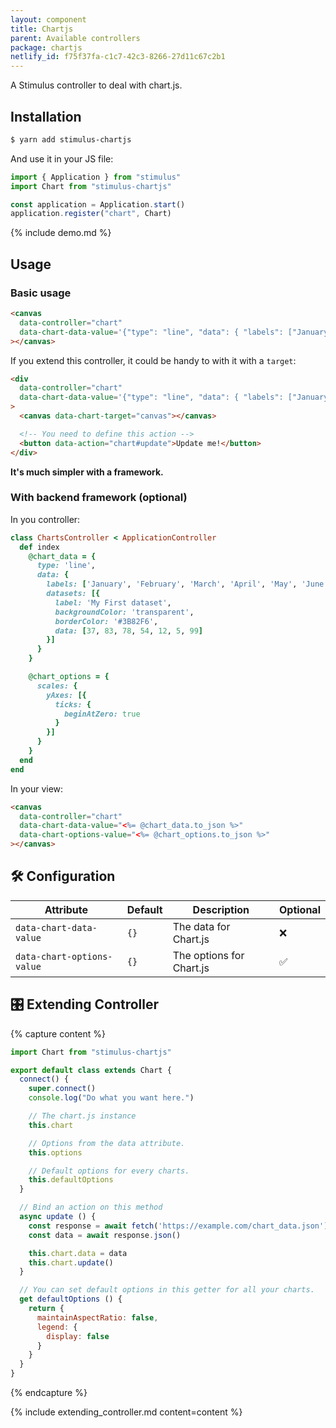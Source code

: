 ```yaml
---
layout: component
title: Chartjs
parent: Available controllers
package: chartjs
netlify_id: f75f37fa-c1c7-42c3-8266-27d11c67c2b1
---
```


A Stimulus controller to deal with chart.js.

## Installation

```bash
$ yarn add stimulus-chartjs
```

And use it in your JS file:
```js
import { Application } from "stimulus"
import Chart from "stimulus-chartjs"

const application = Application.start()
application.register("chart", Chart)
```

{% include demo.md %}

## Usage


### Basic usage

```html
<canvas
  data-controller="chart"
  data-chart-data-value='{"type": "line", "data": { "labels": ["January", "February", "March", "April", "May", "June", "July"], "datasets": [{ "label": "My First dataset", "backgroundColor": "transparent", "borderColor": "#3B82F6", "data": [37, 83, 78, 54, 12, 5, 99] }] } }'
></canvas>
```

If you extend this controller, it could be handy to with it with a `target`:
```html
<div
  data-controller="chart"
  data-chart-data-value='{"type": "line", "data": { "labels": ["January", "February", "March", "April", "May", "June", "July"], "datasets": [{ "label": "My First dataset", "backgroundColor": "transparent", "borderColor": "#3B82F6", "data": [37, 83, 78, 54, 12, 5, 99] }] } }'
>
  <canvas data-chart-target="canvas"></canvas>

  <!-- You need to define this action -->
  <button data-action="chart#update">Update me!</button>
</div>
```

**It's much simpler with a framework.**

### With backend framework (optional)

In you controller:
```ruby
class ChartsController < ApplicationController
  def index
    @chart_data = {
      type: 'line',
      data: {
        labels: ['January', 'February', 'March', 'April', 'May', 'June', 'July'],
        datasets: [{
          label: 'My First dataset',
          backgroundColor: 'transparent',
          borderColor: '#3B82F6',
          data: [37, 83, 78, 54, 12, 5, 99]
        }]
      }
    }

    @chart_options = {
      scales: {
        yAxes: [{
          ticks: {
            beginAtZero: true
          }
        }]
      }
    }
  end
end
```

In your view:
```html
<canvas
  data-controller="chart"
  data-chart-data-value="<%= @chart_data.to_json %>"
  data-chart-options-value="<%= @chart_options.to_json %>"
></canvas>
```

## 🛠 Configuration

| Attribute | Default | Description | Optional |
| --------- | ------- | ----------- | -------- |
| `data-chart-data-value` | `{}` | The data for Chart.js | ❌ |
| `data-chart-options-value` | `{}` | The options for Chart.js | ✅ |

## 🎛 Extending Controller

{% capture content %}
```js
import Chart from "stimulus-chartjs"

export default class extends Chart {
  connect() {
    super.connect()
    console.log("Do what you want here.")

    // The chart.js instance
    this.chart

    // Options from the data attribute.
    this.options

    // Default options for every charts.
    this.defaultOptions
  }

  // Bind an action on this method
  async update () {
    const response = await fetch('https://example.com/chart_data.json')
    const data = await response.json()

    this.chart.data = data
    this.chart.update()
  }

  // You can set default options in this getter for all your charts.
  get defaultOptions () {
    return {
      maintainAspectRatio: false,
      legend: {
        display: false
      }
    }
  }
}
```
{% endcapture %}

{% include extending_controller.md content=content %}
